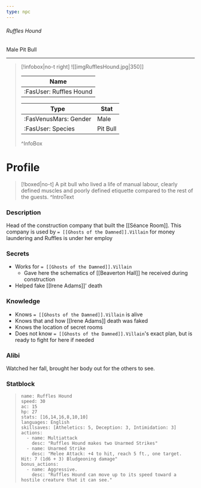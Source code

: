 ```yaml
---
type: npc
---
```


###### Ruffles Hound
<span class="sub2">Male Pit Bull </span>
___

> [!infobox|no-t right]
> ![[imgRufflesHound.jpg|350]]
> 
> | Name |
> | :----: |
> | :FasUser: Ruffles Hound | 
> 
> | Type | Stat |
> | ---- | ---- |
> | :FasVenusMars: Gender | Male |
> | :FasUser: Species | Pit Bull |
>^InfoBox

# Profile

> [!boxed|no-t]
> A pit bull who lived a life of manual labour, clearly defined muscles and poorly defined etiquette compared to the rest of the guests. 
>^IntroText

### Description
Head of the construction company that built the [[Séance Room]]. This company is used by `= [[Ghosts of the Damned]].Villain` for money laundering and Ruffles is under her employ

### Secrets
- Works for `= [[Ghosts of the Damned]].Villain`
	- Gave here the schematics of [[Beaverton Hall]] he received during construction
- Helped fake [[Irene Adams]]' death

### Knowledge
- Knows `= [[Ghosts of the Damned]].Villain` is alive
- Knows that and how [[Irene Adams]] death was faked
- Knows the location of secret rooms
- Does not know `= [[Ghosts of the Damned]].Villain`'s exact plan, but is ready to fight for here if needed

### Alibi 
Watched her fall, brought her body out for the others to see.

### Statblock
>```statblock
> name: Ruffles Hound
> speed: 30
> ac: 15
> hp: 27
> stats: [16,14,16,8,10,10]
> languages: English
> skillsaves: [Atheletics: 5, Deception: 3, Intimidation: 3]
> actions:
>   - name: Multiattack
>     desc: "Ruffles Hound makes two Unarmed Strikes"
>   - name: Unarmed Strike
>     desc: "Melee Attack: +4 to hit, reach 5 ft., one target. Hit: 7 (1d6 + 3) Bludgeoning damage"
> bonus_actions:
>   - name: Aggressive.
>     desc: "Ruffles Hound can move up to its speed toward a hostile creature that it can see."